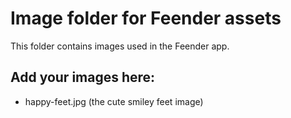 # Image folder for Feender assets

This folder contains images used in the Feender app.

## Add your images here:
- happy-feet.jpg (the cute smiley feet image)
